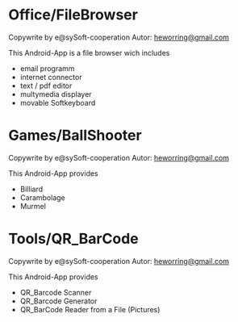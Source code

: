 # Office/FileBrowser

Copywrite by e@sySoft-cooperation
Autor: heworring@gmail.com

This Android-App is a file browser wich includes
- email programm
- internet connector
- text / pdf editor
- multymedia displayer
- movable Softkeyboard

# Games/BallShooter
Copywrite by e@sySoft-cooperation
Autor: heworring@gmail.com

This Android-App provides
- Billiard
- Carambolage
- Murmel

# Tools/QR_BarCode
Copywrite by e@sySoft-cooperation
Autor: heworring@gmail.com

This Android-App provides
- QR_Barcode Scanner
- QR_Barcode Generator
- QR_BarCode Reader from a File (Pictures)
